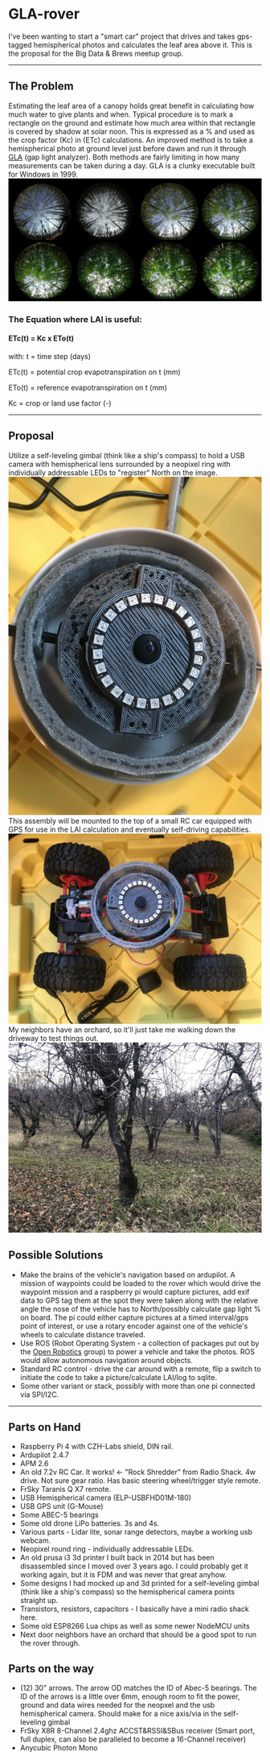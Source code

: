 # GLA-rover

I've been wanting to start a "smart car" project that drives and takes gps-tagged hemispherical photos and calculates the leaf area above it. This is the proposal for the Big Data & Brews meetup group.
***
## The Problem
Estimating the leaf area of a canopy holds great benefit in calculating how much water to give plants and when. Typical procedure is to mark a rectangle on the ground and estimate how much area within that rectangle is covered by shadow at solar noon. This is expressed as a % and used as the crop factor (Kc) in (ETc) calculations. An improved method is to take a hemispherical photo at ground level just before dawn and run it through [GLA](https://www.caryinstitute.org/science/our-scientists/dr-charles-d-canham/gap-light-analyzer-gla) (gap light analyzer). Both methods are fairly limiting in how many measurements can be taken during a day. GLA is a clunky executable built for Windows in 1999. 
![image](LAI/TSsmall.jpg)

### The Equation where LAI is useful: 

#### ETc(t) = Kc x ETo(t)
with: t = time step (days)

ETc(t) = potential crop evapotranspiration on t (mm)

ETo(t) = reference evapotranspiration on t (mm)

Kc = crop or land use factor (-)
***



## Proposal
Utilize a self-leveling gimbal (think like a ship's compass) to hold a USB camera with hemispherical lens surrounded by a neopixel ring with individually addressable LEDs to "register" North on the image. 
![image](photos/IMG_6799_.jpg)
This assembly will be mounted to the top of a small RC car equipped with GPS for use in the LAI calculation and eventually self-driving capabilities. 
![image](photos/IMG_6802_.jpg)
My neighbors have an orchard, so it'll just take me walking down the driveway to test things out. 
![image](photos/IMG_6793_.jpg)


## Possible Solutions

* Make the brains of the vehicle's navigation based on ardupilot. A mission of waypoints could be loaded to the rover which would drive the waypoint mission and a raspberry pi would capture pictures, add exif data to GPS tag them at the spot they were taken along with the relative angle the nose of the vehicle has to North/possibly calculate gap light % on board. The pi could either capture pictures at a timed interval/gps point of interest, or use a rotary encoder against one of the vehicle's wheels to calculate distance traveled.
* Use ROS (Robot Operating System - a collection of packages put out by the [Open Robotics](https://www.openrobotics.org/) group) to power a vehicle and take the photos. ROS would allow autonomous navigation around objects.
* Standard RC control - drive the car around with a remote, flip a switch to initiate the code to take a picture/calculate LAI/log to sqlite. 
* Some other variant or stack, possibly with more than one pi connected via SPI/I2C. 

***

## Parts on Hand

* Raspberry Pi 4 with CZH-Labs shield, DIN rail.
* Ardupilot 2.4.7
* APM 2.6
* An old 7.2v RC Car. It works! <- "Rock Shredder" from Radio Shack. 4w drive. Not sure gear ratio. Has basic steering wheel/trigger style remote. 
* FrSky Taranis Q X7 remote. 
* USB Hemispherical camera (ELP-USBFHD01M-180)
* USB GPS unit (G-Mouse)
* Some ABEC-5 bearings
* Some old drone LiPo batteries. 3s and 4s. 
* Various parts - Lidar lite, sonar range detectors, maybe a working usb webcam.
* Neopixel round ring - individually addressable LEDs. 
* An old prusa i3 3d printer I built back in 2014 but has been disassembled since I moved over 3 years ago. I could probably get it working again, but it is FDM and was never that great anyhow.  
* Some designs I had mocked up and 3d printed for a self-leveling gimbal (think like a ship's compass) so the hemispherical camera points straight up.
* Transistors, resistors, capacitors - I basically have a mini radio shack here. 
* Some old ESP8266 Lua chips as well as some newer NodeMCU units
* Next door neighbors have an orchard that should be a good spot to run the rover through.

## Parts on the way
* (12) 30" arrows. The arrow OD matches the ID of Abec-5 bearings. The ID of the arrows is a little over 6mm, enough room to fit the power, ground and data wires needed for the neopxel and the usb hemispherical camera. Should make for a nice axis/via in the self-leveling gimbal
* FrSky X8R 8-Channel 2.4ghz ACCST&RSSI&SBus receiver (Smart port, full duplex, can also be paralleled to become a 16-Channel receiver)
* Anycubic Photon Mono

